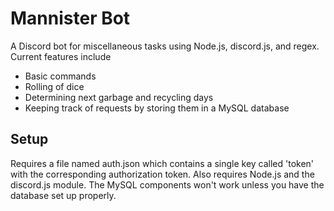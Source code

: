 # Mannister Bot
A Discord bot for miscellaneous tasks using Node.js, discord.js, and regex. Current features include
  * Basic commands
  * Rolling of dice
  * Determining next garbage and recycling days
  * Keeping track of requests by storing them in a MySQL database  

## Setup
Requires a file named auth.json which contains a single key called 'token' with the corresponding authorization token. 
Also requires Node.js and the discord.js module. The MySQL components won't work unless you have the database set up properly.
